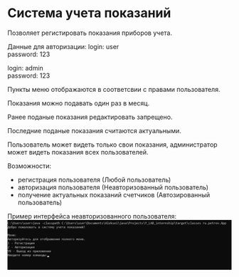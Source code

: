 # Система учета показаний
Позволяет регистировать показания приборов учета.

Данные для авторизации:
login: user  
password: 123

login: admin  
password: 123

Пункты меню отображаются в соответсвии с правами пользователя.

Показания можно подавать один раз в месяц.

Ранее поданые показания редактировать запрещено.

Последние поданые показания считаются актуальными.

Пользователь может видеть только свои показания, администратор может видеть показания всех пользователей.

Возможности:

- регистрация пользователя (Любой пользователь)
- авторизация пользователя  (Неавторизованный пользователь)
- получение актуальных показаний счетчиков (Автозированный пользователь)

[//]: # (- реализовать эндпоинт подачи показаний)

[//]: # (- реализовать эндпоинт просмотра показаний за конкретный месяц)

[//]: # (- реализовать эндпоинт просмотра истории подачи показаний)

[//]: # (- реализовать контроль прав пользователя)

[//]: # (- Аудит действий пользователя &#40;авторизация, завершение работы, подача показаний, получение истории подачи показаний и тд&#41;)
Пример интерфейса неавторизованного пользователя:
![Иллюстрация к проекту](img.png)

